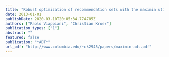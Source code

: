 ```yaml
---
title: "Robust optimization of recommendation sets with the maximin utility criterion"
date: 2013-01-01
publishDate: 2020-03-10T20:05:34.774785Z
authors: ["Paolo Viappiani", "Christian Kroer"]
publication_types: ["1"]
abstract: ""
featured: false
publication: "*ADT*"
url_pdf: "http://www.columbia.edu/~ck2945/papers/maximin-adt.pdf"
---
```


